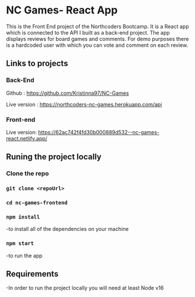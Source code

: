 # NC Games- React App

This is the Front End project of the Northcoders Bootcamp. It is a React app which is connected to the API I built as a back-end project. The app displays reviews for board games and comments. For demo purposes there is a hardcoded user with which you can vote and comment on each review. 

## Links to projects

### Back-End
 Github : https://github.com/Kristinna97/NC-Games
 
 Live version : https://northcoders-nc-games.herokuapp.com/api

 ### Front-end
 Live version: https://62ac742f4fd30b000889d532--nc-games-react.netlify.app/

 ## Runing the project locally

 ### Clone the repo

 ### `git clone <repoUrl>`

 ###  `cd nc-games-frontend`

 ### `npm install`
 -to install all of the dependencies on your machine

 ### `npm start`
 -to run the app

 ## Requirements
 -In order to run the project locally you will need at least Node v16
